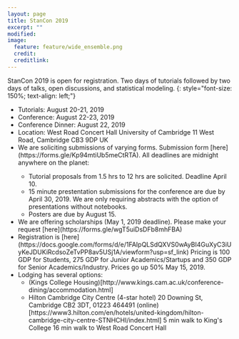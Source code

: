 ```yaml
---
layout: page
title: StanCon 2019
excerpt: ""
modified:
image:
  feature: feature/wide_ensemble.png
  credit:
  creditlink:
---
```


StanCon 2019 is open for registration. Two days of tutorials followed by two days of talks, open discussions, and statistical modeling.
{: style="font-size: 150%; text-align: left;"}

<ul>
<li>Tutorials: August 20-21, 2019</li>

<li>Conference: August 22-23, 2019</li>

<li> Conference Dinner: August 22, 2019</li>

<li> Location: West Road Concert Hall
University of Cambridge
11 West Road, Cambridge CB3 9DP UK</li>

<li> We are soliciting submissions of varying forms. Submission form [here](https://forms.gle/Kp94mtiUb5meCtRTA). All deadlines are midnight anywhere on the planet:</li>
<ul>
<li>Tutorial proposals from 1.5 hrs to 12 hrs are solicited. Deadline April 10. 
<li>15 minute prestentation submissions for the conference are due by April 30, 2019. We are only requiring abstracts with the option of presentations without notebooks.</li>
<li> Posters are due by August 15. </li>
</ul>

<li> We are offering scholarships (May 1, 2019 deadline). Please make your request [here](https://forms.gle/wgT5uiDsDFb8mhFBA)</li>

<li>Registration is [here](https://docs.google.com/forms/d/e/1FAIpQLSdQXVS0wAyBI4GuXyC3iUyKeJDUKiRcdsoZeTvPP8av5USj1A/viewform?usp=sf_link) Pricing is 100 GDP for Students, 275 GDP for Junior Academics/Startups and 350 GDP for Senior Academics/Industry. Prices go up 50% May 15, 2019.

<li>Lodging has several options: 
<ul>
<li>(Kings College Housing)[http://www.kings.cam.ac.uk/conference-dining/accommodation.html]
<li>Hilton Cambridge City Centre (4-star hotel)
20 Downing St, Cambridge CB2 3DT, 01223 464491
(online)[https://www3.hilton.com/en/hotels/united-kingdom/hilton-cambridge-city-centre-STNHCHI/index.html] 5 min walk to King's College
16 min
walk to West Road Concert Hall
</ul>

</ul>

